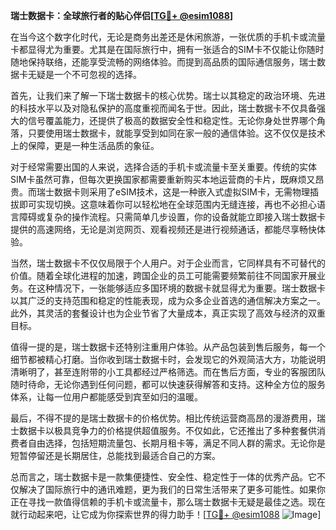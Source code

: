 **瑞士数据卡：全球旅行者的贴心伴侣[[TG💪+ @esim1088](https://t.me/s/esim1088)]**

在当今这个数字化时代，无论是商务出差还是休闲旅游，一张优质的手机卡或流量卡都显得尤为重要。尤其是在国际旅行中，拥有一张适合的SIM卡不仅能让你随时随地保持联络，还能享受流畅的网络体验。而提到高品质的国际通信服务，瑞士数据卡无疑是一个不可忽视的选择。

首先，让我们来了解一下瑞士数据卡的核心优势。瑞士以其稳定的政治环境、先进的科技水平以及对隐私保护的高度重视而闻名于世。因此，瑞士数据卡不仅具备强大的信号覆盖能力，还提供了极高的数据安全性和稳定性。无论你身处世界哪个角落，只要使用瑞士数据卡，就能享受到如同在家一般的通信体验。这不仅仅是技术上的保障，更是一种生活品质的象征。

对于经常需要出国的人来说，选择合适的手机卡或流量卡至关重要。传统的实体SIM卡虽然可靠，但每次更换国家都需要重新购买本地运营商的卡片，既麻烦又昂贵。而瑞士数据卡则采用了eSIM技术，这是一种嵌入式虚拟SIM卡，无需物理插拔即可实现切换。这意味着你可以轻松地在全球范围内无缝连接，再也不必担心语言障碍或复杂的操作流程。只需简单几步设置，你的设备就能立即接入瑞士数据卡提供的高速网络，无论是浏览网页、观看视频还是进行视频通话，都能尽享畅快体验。

当然，瑞士数据卡不仅仅局限于个人用户。对于企业而言，它同样具有不可替代的价值。随着全球化进程的加速，跨国企业的员工可能需要频繁前往不同国家开展业务。在这种情况下，一张能够适应多国环境的数据卡就显得尤为重要。瑞士数据卡以其广泛的支持范围和稳定的性能表现，成为众多企业首选的通信解决方案之一。此外，其灵活的套餐设计也为企业节省了大量成本，真正实现了高效与经济的双重目标。

值得一提的是，瑞士数据卡还特别注重用户体验。从产品包装到售后服务，每一个细节都被精心打磨。当你收到瑞士数据卡时，会发现它的外观简洁大方，功能说明清晰明了，甚至连附带的小工具都经过严格筛选。而在售后方面，专业的客服团队随时待命，无论你遇到任何问题，都可以快速获得解答和支持。这种全方位的服务体系，让每一位用户都能感受到宾至如归的温暖。

最后，不得不提的是瑞士数据卡的价格优势。相比传统运营商高昂的漫游费用，瑞士数据卡以极具竞争力的价格提供超值服务。不仅如此，它还推出了多种套餐供消费者自由选择，包括短期流量包、长期月租卡等，满足不同人群的需求。无论你是短暂停留还是长期居住，总能找到最适合自己的方案。

总而言之，瑞士数据卡是一款集便捷性、安全性、稳定性于一体的优秀产品。它不仅解决了国际旅行中的通讯难题，更为我们的日常生活带来了更多可能性。如果你正在寻找一款值得信赖的手机卡或流量卡，那么瑞士数据卡无疑是最佳之选。现在就行动起来吧，让它成为你探索世界的得力助手！[[TG💪+ @esim1088](https://t.me/s/esim1088) ![Image](https://i.postimg.cc/4NQfJmqS/Snipaste-2025-05-13-00-14-12.png)]